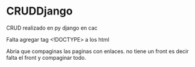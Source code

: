 # CRUDDjango
CRUD realizado en py django en cac

Falta agregar tag <!DOCTYPE> a los html

Abria que compaginas las paginas con enlaces.
no tiene un front es decir falta el front y compaginar todo.
